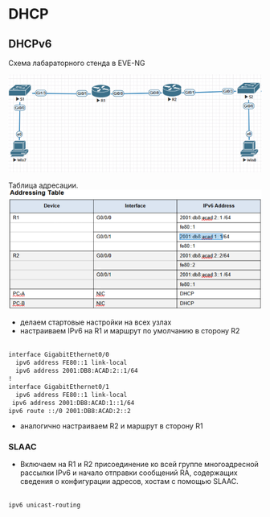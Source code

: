 # DHCP
## DHCPv6

Схема лабараторного стенда в EVE-NG

![](схема6.png)

Таблица адресации.
![](adres.png)


- делаем стартовые настройки на всех узлах
- настраиваем IPv6 на R1 и маршрут по умолчанию в сторону R2

<pre><code>
interface GigabitEthernet0/0
  ipv6 address FE80::1 link-local
  ipv6 address 2001:DB8:ACAD:2::1/64
!
interface GigabitEthernet0/1
  ipv6 address FE80::1 link-local
 ipv6 address 2001:DB8:ACAD:1::1/64
ipv6 route ::/0 2001:DB8:ACAD:2::2
</code></pre>
- аналогично настраиваем R2 и маршрут в сторону R1

### SLAAC
- Включаем на R1 и R2 присоединение ко всей группе
многоадресной рассылки IPv6 и начало отправки
сообщений RA, содержащих сведения о
конфигурации адресов, хостам с помощью SLAAC.
<pre><code>
ipv6 unicast-routing
</code></pre>
